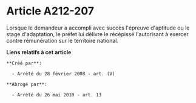 # Article A212-207

Lorsque le demandeur a accompli avec succès l'épreuve d'aptitude ou le stage d'adaptation, le préfet lui délivre le récépissé
l'autorisant à exercer contre rémunération sur le territoire national.

**Liens relatifs à cet article**

	**Créé par**:

	  - Arrêté du 28 février 2008 - art. (V)

	**Abrogé par**:

	  - Arrêté du 26 mai 2010 - art. 13
